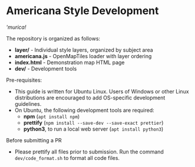 # Americana Style Development

_'murica!_

The repository is organized as follows:

- **layer/** - Individual style layers, organized by subject area
- **americana.js** - OpenMapTiles loader with layer ordering
- **index.html** - Demonstration map HTML page
- **dev/** - Development tools

Pre-requisites:

- This guide is written for Ubuntu Linux. Users of Windows or other Linux distributions are encouraged to add OS-specific development guidelines.
- On Ubuntu, the following development tools are required:
  - **npm** (`apt install npm`)
  - **prettify** (`npm install --save-dev --save-exact prettier`)
  - **python3**, to run a local web server (`apt install python3`)

Before submitting a PR

- Please prettify all files prior to submission. Run the command `dev/code_format.sh` to format all code files.
